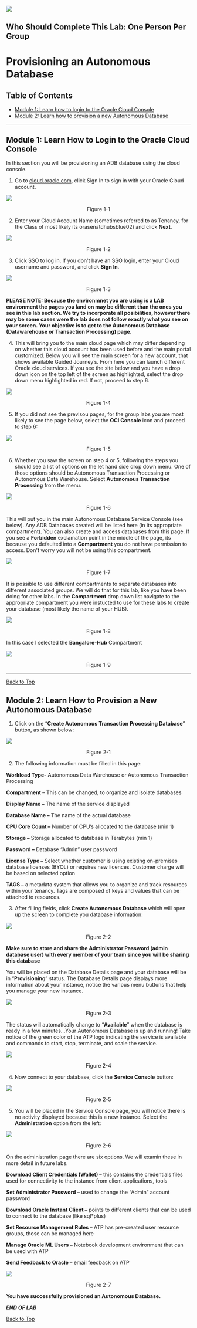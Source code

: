 ![](./media/labs.jpg)

## Who Should Complete This Lab: One Person Per Group

# Provisioning an Autonomous Database


## Table of Contents

- [Module 1: Learn how to login to the Oracle Cloud Console](#module-1--learn-how-to-login-to-the-oracle-cloud-console)
- [Module 2: Learn how to provision a new Autonomous Database](#module-2--learn-how-to-provision-a-new-autonomous-database)

***** 

## Module 1:  Learn How to Login to the Oracle Cloud Console

In this section you will be provisioning an ADB database using the cloud
console.

1. Go to [cloud.oracle.com](https://cloud.oracle.com), click Sign In to sign in
with your Oracle Cloud account.

![](media/32da3d2a9a2066af692d571c6071efb6.png)
<p align="center">Figure 1-1</p>

2. Enter your Cloud Account Name (sometimes referred to as Tenancy, for the Class of most likely its orasenatdhubsblue02) and click **Next**.

![](media/2ff2c7b36d769075b9edbfa402528120.png)
<p align="center">Figure 1-2</p>

3. Click SSO to log in. If you don't have an SSO login, enter your Cloud username and password, and click **Sign In**. 

![](media/figure1-3.png)
<p align="center">Figure 1-3</p>

**PLEASE NOTE: Because the environmnet you are using is a LAB environment the pages you land on may be different than the ones  you see in this lab section. We try to incorporate all posibilities, however there may be some cases were the lab does not follow exactly what you see on your screen. Your objective is to get to the Autonomous Database (Datawarehouse or Transaction Processing) page.**

4. This will bring you to the main cloud page which may differ depending on whether
this cloud account has been used before and the main portal customized. Below
you will see the main screen for a new account, that shows available Guided
Journey’s. From here you can launch different Oracle cloud services. If you see the site below and you have a drop down icon on the top left of the screen as highlighted, select the drop down menu highlighted in red. If not, proceed to step 6.

![](media/d1fa3898f59c6b6561adedd702f1b891.png)
<p align="center">Figure 1-4</p>

5. If you did not see the previsou pages, for the group labs you are most likely to see the page below, select the **OCI Console** icon and proceed to step 6:

![](media/mainloginpage.jpg)
<p align="center">Figure 1-5</p>



6. Whether you saw the screen on step 4 or 5, following the steps you should see a list of options on the let hand side drop down menu. One of those options should be Autonomous Transaction Processing or Autonomous Data Warehouse. Select **Autonomous Transaction Processing** from the menu.

![](media/b7a5b961764035c8b0dc66af52e86254.png)
<p align="center">Figure 1-6</p>

This will put you in the main Autonomous Database Service Console (see below).
Any ADB Databases created will be listed here (in its appropriate compartment). You can also create and access databases from this page. If you see a **Forbidden** exclamation point in the middle of the page, its because you defaulted into a **Compartment** you do not have permission to access. Don't worry you will not be using this compartment.

![](media/dc16e9a82c6beb6654b912c56d13af39.png)
<p align="center">Figure 1-7</p>

It is possible to use different compartments to separate databases into
different associated groups. We will do that for this lab, like you have been doing for other labs. In the **Compartment** drop down list navigate to the appropriate compartment you were instucted to use for these labs to create your database (most likely the name of your HUB). 

![](media/fc384837da24a6871f95fc6c5974dd1b.png)
<p align="center">Figure 1-8</p>

In this case I selected the **Bangalore-Hub** Compartment

![](media/daf5af36eb8087ba0d6a792848e6e2b9.png)
<p align="center">Figure 1-9</p>

***** 

[Back to Top](#table-of-contents)

## Module 2:  Learn How to Provision a New Autonomous Database

1. Click on the “**Create Autonomous Transaction Processing Database**” button, as
shown below:

![](media/f5503ce437deca3784758e841a77bebd.png)
<p align="center">Figure 2-1</p>

2. The following information must be filled in this page:

**Workload Type-** Autonomous Data Warehouse or Autonomous Transaction
Processing

**Compartment** – This can be changed, to organize and isolate databases

**Display Name –** The name of the service displayed

**Database Name –** The name of the actual database

**CPU Core Count –** Number of CPU’s allocated to the database (min 1)

**Storage –** Storage allocated to database in Terabytes (min 1)

**Password –** Database “Admin” user password

**License Type –** Select whether customer is using existing on-premises
database licenses (BYOL) or requires new licences. Customer charge will be based
on selected option

**TAGS –** a metadata system that allows you to organize and track resources
within your tenancy. Tags are composed of keys and values that can be attached
to resources.

3. After filling fields, click **Create Autonomous Database** which will open up
the screen to complete you database information:

![](media/figure2-2.png)
<p align="center">Figure 2-2</p>

**Make sure to store and share the Administrator Password (admin database user) with every member of your team since you will be sharing this database**

You will be placed on the Database Details page and your database will be in
“**Provisioning**” status. The Database Details page displays more information
about your instance, notice the various menu buttons that help you manage your
new instance.

![](media/figure2-3.png)
<p align="center">Figure 2-3</p>

The status will automatically change to “**Available**” when the database is
ready in a few minutes…Your Autonomous Database is up and running! Take notice
of the green color of the ATP logo indicating the service is available and
commands to start, stop, terminate, and scale the service.

![](media/figure2-4.png)
<p align="center">Figure 2-4</p>

4. Now connect to your database, click the **Service Console** button:

![](media/figure2-5.png)
<p align="center">Figure 2-5</p>

5. You will be placed in the Service Console page, you will notice there is no
activity displayed because this is a new instance. Select the **Administration**
option from the left:

![](media/figure2-6.png)
<p align="center">Figure 2-6</p>

On the administration page there are six options. We will examin these in more detail in future labs.

**Download Client Credentials (Wallet) –** this contains the credentials files
used for connectivity to the instance from client applications, tools

**Set Administrator Password –** used to change the “Admin” account password

**Download Oracle Instant Client –** points to different clients that can be
used to connect to the database (like sql\*plus)

**Set Resource Management Rules –** ATP has pre-created user resource groups,
those can be managed here

**Manage Oracle ML Users –** Notebook development environment that can be used
with ATP

**Send Feedback to Oracle –** email feedback on ATP

![](media/28f102c530dcd46cbcd3716cda916a97.png)
<p align="center">Figure 2-7</p>

**You have successfully provisioned an Autonomous Database.**

***END OF LAB***

[Back to Top](#table-of-contents)   
